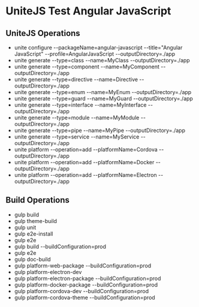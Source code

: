# UniteJS Test Angular JavaScript

## UniteJS Operations

* unite configure --packageName=angular-javascript --title="Angular JavaScript" --profile=AngularJavaScript --outputDirectory=./app
* unite generate --type=class --name=MyClass --outputDirectory=./app
* unite generate --type=component --name=MyComponent --outputDirectory=./app
* unite generate --type=directive --name=Directive --outputDirectory=./app
* unite generate --type=enum --name=MyEnum --outputDirectory=./app
* unite generate --type=guard --name=MyGuard --outputDirectory=./app
* unite generate --type=interface --name=MyInterface --outputDirectory=./app
* unite generate --type=module --name=MyModule --outputDirectory=./app
* unite generate --type=pipe --name=MyPipe --outputDirectory=./app
* unite generate --type=service --name=MyService --outputDirectory=./app
* unite platform --operation=add --platformName=Cordova --outputDirectory=./app
* unite platform --operation=add --platformName=Docker --outputDirectory=./app
* unite platform --operation=add --platformName=Electron --outputDirectory=./app

## Build Operations

* gulp build
* gulp theme-build
* gulp unit
* gulp e2e-install
* gulp e2e
* gulp build --buildConfiguration=prod
* gulp e2e
* gulp doc-build
* gulp platform-web-package --buildConfiguration=prod
* gulp platform-electron-dev
* gulp platform-electron-package --buildConfiguration=prod
* gulp platform-docker-package --buildConfiguration=prod
* gulp platform-cordova-dev --buildConfiguration=prod
* gulp platform-cordova-theme --buildConfiguration=prod
